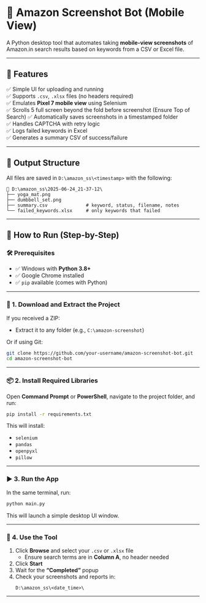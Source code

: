 
# 🛒 Amazon Screenshot Bot (Mobile View)

A Python desktop tool that automates taking **mobile-view screenshots** of Amazon.in search results based on keywords from a CSV or Excel file.

---

## 📸 Features

✅ Simple UI for uploading and running  
✅ Supports `.csv`, `.xlsx` files (no headers required)  
✅ Emulates **Pixel 7 mobile view** using Selenium  
✅ Scrolls 5 full screen beyond the fold before screenshot (Ensure Top of Search) 
✅ Automatically saves screenshots in a timestamped folder  
✅ Handles CAPTCHA with retry logic  
✅ Logs failed keywords in Excel  
✅ Generates a summary CSV of success/failure  

---

## 📁 Output Structure

All files are saved in `D:\amazon_ss\<timestamp>` with the following:

```
📂 D:\amazon_ss\2025-06-24_21-37-12\
├── yoga_mat.png
├── dumbbell_set.png
├── summary.csv              # keyword, status, filename, notes
└── failed_keywords.xlsx     # only keywords that failed
```

---

## 🚀 How to Run (Step-by-Step)

### 🛠️ Prerequisites

- ✅ Windows with **Python 3.8+**
- ✅ Google Chrome installed
- ✅ `pip` available (comes with Python)

---

### 📁 1. Download and Extract the Project

If you received a ZIP:
- Extract it to any folder (e.g., `C:\amazon-screenshot`)

Or if using Git:
```bash
git clone https://github.com/your-username/amazon-screenshot-bot.git
cd amazon-screenshot-bot
```

---

### 📦 2. Install Required Libraries

Open **Command Prompt** or **PowerShell**, navigate to the project folder, and run:

```bash
pip install -r requirements.txt
```

This will install:
- `selenium`
- `pandas`
- `openpyxl`
- `pillow`


---

### ▶️ 3. Run the App

In the same terminal, run:

```bash
python main.py
```

This will launch a simple desktop UI window.

---

### 📂 4. Use the Tool

1. Click **Browse** and select your `.csv` or `.xlsx` file  
   - Ensure search terms are in **Column A**, no header needed  
2. Click **Start**  
3. Wait for the **“Completed”** popup  
4. Check your screenshots and reports in:  
   ```
   D:\amazon_ss\<date_time>\
   ```

---

 
